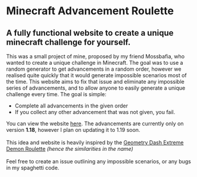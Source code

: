 # Minecraft Advancement Roulette

## A fully functional website to create a unique minecraft challenge for yourself.

This was a small project of mine, proposed by my friend Mossbafia, who wanted to create a unique challenge in Minecraft. The goal was to use a random generator to get advancements in a random order, however we realised quite quickly that it would generate impossible scenarios most of the time. This website aims to fix that issue and eliminate any impossible series of advancements, and to allow anyone to easily generate a unique challenge every time. The goal is simple:

* Complete all advancements in the given order
* If you collect any other advancement that was not given, you fail.

You can view the website [here](https://kaydacant.github.io/minecraft-advancement-roulette/).
The advancements are currently only on version **1.18**, however I plan on updating it to 1.19 soon.
<br /> <br />
This idea and website is heavily inspired by the [Geometry Dash Extreme Demon Roulette](https://github.com/matcool/extreme-demon-roulette) *(hence the similarities in the name)*
<br /> <br />
Feel free to create an issue outlining any impossible scenarios, or any bugs in my spaghetti code.

